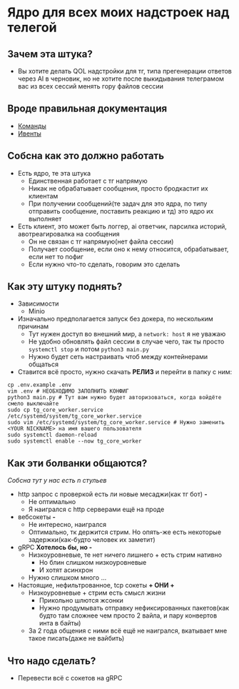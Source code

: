 # Ядро для всех моих надстроек над телегой

## Зачем эта штука?
- Вы хотите делать QOL надстройки для тг, типа прегенерации ответов через AI в черновик, но не хотите после выкидывания телеграмом вас из всех сессий менять гору файлов сессии 

## Вроде правильная документация
- [Команды](/commands.md)
- [Ивенты](/events.md)

## Собсна как это должно работать
- Есть ядро, те эта штука
    - Единственная работает с тг напрямую
    - Никак не обрабатывает сообщения, просто бродкастит их клиентам
    - При получении сообщений(те задач для это ядра, по типу отправить сообщение, поставить реакцию и тд) это ядро их выполняет
- Есть клиент, это может быть логгер, ai ответчик, парсилка историй, авотреагировалка на сообщения
    - Он не связан с тг напрямую(нет файла сессии)
    - Получает сообщение, если оно к нему относится, обрабатывает, если нет то пофиг
    - Если нужно что-то сделать, говорим это сделать

## Как эту штуку поднять?
- Зависимости
    - Minio
- Изначально предполагается запуск без докера, по нескольким причинам
    - Тут нужен доступ во внешний мир, а `network: host` я не уважаю
    - Не удобно обновлять файл сессии в случае чего, так ты просто `systemctl stop` и потом `python3 main.py`
    - Нужно будет сеть настраивать чтоб между контейнерами общаться
- Ставится всё просто, нужно скачать **РЕЛИЗ** и перейти в папку с ним:
```shell
cp .env.example .env
vim .env # НЕОБХОДИМО ЗАПОЛНИТЬ КОНФИГ
python3 main.py # Тут вам нужно будет авторизоваться, когда войдёте смело выключайте
sudo cp tg_core_worker.service /etc/systemd/system/tg_core_worker.service
sudo vim /etc/systemd/system/tg_core_worker.service # Нужно заменить <YOUR NICKNAME> на имя вашего пользователя
sudo systemctl daemon-reload
sudo systemctl enable --now tg_core_worker
```

## Как эти болванки общаются?
*Собсна тут у нас есть n стульев*
- http запрос с проверкой есть ли новые месаджи(как тг бот)  **-**
    - Не оптимально
    - Я наигрался с http серверами ещё на проде
- вебсокеты **-**
    - Не интересно, наигрался
    - Оптимально, тк держится стрим. Но опять-же есть некоторые задержки(как-будто человек их заметит)
- gRPC **Хотелось бы, но -**
    - Низкоуровневые, те нет ничего лишнего + есть стрим нативно
        - Но блин слишком низкоуровневые
        - И хотят асинхрон
    - Нужно слишком много ...
- Настоящие, нефильтрованное, tcp сокеты **+ ОНИ +**
    - Низкоуровневые + стрим есть смысл жизни
        - Прикольно шлются жсонки
        - Нужно продумывать отправку нефиксированных пакетов(как будто там сложнее чем просто 2 вайла, и пару конвертов инта в байты)
    - За 2 года общения с ними всё ещё не наигрался, вкатывает мне такое писать(даже не вайбить)

## Что надо сделать?
- Перевести всё с сокетов на gRPC